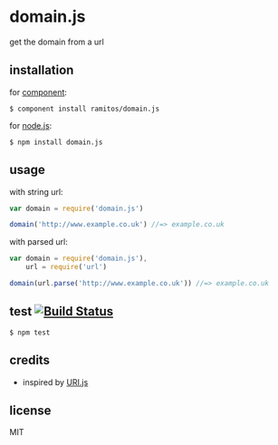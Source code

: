 # domain.js

get the domain from a url

## installation

for [component](https://github.com/component/component):

    $ component install ramitos/domain.js

for [node.js](http://nodejs.org/):

    $ npm install domain.js

## usage

with string url:

```js
var domain = require('domain.js')

domain('http://www.example.co.uk') //=> example.co.uk
```

with parsed url:

```js
var domain = require('domain.js'),
    url = require('url')

domain(url.parse('http://www.example.co.uk')) //=> example.co.uk
```

## test [![Build Status](https://secure.travis-ci.org/ramitos/domain.js.png)](http://travis-ci.org/ramitos/domain.js)

    $ npm test

## credits

 * inspired by [URI.js](https://github.com/medialize/URI.js/)

## license

MIT